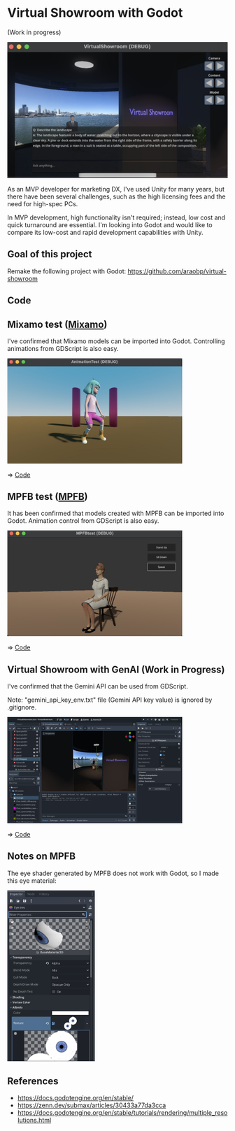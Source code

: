 # Virtual Showroom with Godot

(Work in progress)

<img src="docs/screenshot1.jpg" width=600>
 
As an MVP developer for marketing DX, I've used Unity for many years, but there have been several challenges, such as the high licensing fees and the need for high-spec PCs.

In MVP development, high functionality isn't required; instead, low cost and quick turnaround are essential. I'm looking into Godot and would like to compare its low-cost and rapid development capabilities with Unity.

## Goal of this project

Remake the following project with Godot: https://github.com/araobp/virtual-showroom

## Code

## Mixamo test ([Mixamo](https://www.mixamo.com/))

I've confirmed that Mixamo models can be imported into Godot. Controlling animations from GDScript is also easy.

<img src="docs/animationtest.jpg" width=400>

=> [Code](/animationtest)

## MPFB test ([MPFB](https://static.makehumancommunity.org/mpfb.html))

It has been confirmed that models created with MPFB can be imported into Godot. Animation control from GDScript is also easy.

<img src="docs/mpfbtest.jpg" width=400>

=> [Code](/mpfbtest)

## Virtual Showroom with GenAI (Work in Progress)

I've confirmed that the Gemini API can be used from GDScript.

Note: "gemini_api_key_env.txt" file (Gemini API key value) is ignored by .gitignore.

<img src="docs/screenshot2.jpg" width=400>

=> [Code](/virtual-showroom)

## Notes on MPFB

The eye shader generated by MPFB does not work with Godot, so I made this eye material:

<img src="docs/eyes.jpg" width=200>

## References

- https://docs.godotengine.org/en/stable/
- https://zenn.dev/submax/articles/30433a77da3cca
- https://docs.godotengine.org/en/stable/tutorials/rendering/multiple_resolutions.html
